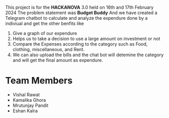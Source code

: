 This project is for the **HACKANOVA** 3.0 held on 16th and 17th February 2024
The problem statement was **Budget Buddy**
And we have created a Telegram chatbot to calculate and analyze the expendure done by a indiviual and get the other benfits like 
  1. Give a graph of our expendure
  2. Helps us to take a decision to use a large amount on investment or not 
  3. Compare the Expenses according to the category such as Food, clothing, miscellaneous, and Rent.
  4. We can also upload the bills and the chat bot will detemine the category and will get the final amount as expendure.

# Team Members
- Vishal Rawat 
- Kamalika Ghora
- Mrutunjay Pandit
- Eshan Kalra
